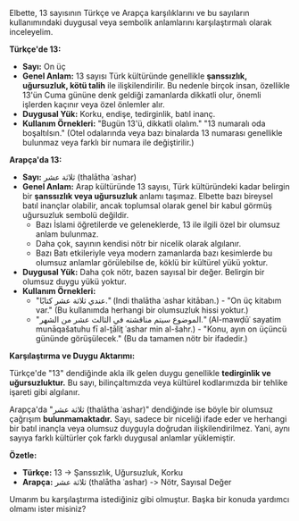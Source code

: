 Elbette, 13 sayısının Türkçe ve Arapça karşılıklarını ve bu sayıların kullanımındaki duygusal veya sembolik anlamlarını karşılaştırmalı olarak inceleyelim.

**Türkçe'de 13:**

*   **Sayı:** On üç
*   **Genel Anlam:** 13 sayısı Türk kültüründe genellikle **şanssızlık, uğursuzluk, kötü talih** ile ilişkilendirilir. Bu nedenle birçok insan, özellikle 13'ün Cuma gününe denk geldiği zamanlarda dikkatli olur, önemli işlerden kaçınır veya özel önlemler alır.
*   **Duygusal Yük:** Korku, endişe, tedirginlik, batıl inanç.
*   **Kullanım Örnekleri:** "Bugün 13'ü, dikkatli olalım." "13 numaralı oda boşaltılsın." (Otel odalarında veya bazı binalarda 13 numarası genellikle bulunmaz veya farklı bir numara ile değiştirilir.)

**Arapça'da 13:**

*   **Sayı:** ثلاثة عشر (thalātha ʿashar)
*   **Genel Anlam:** Arap kültüründe 13 sayısı, Türk kültüründeki kadar belirgin bir **şanssızlık veya uğursuzluk** anlamı taşımaz. Elbette bazı bireysel batıl inançlar olabilir, ancak toplumsal olarak genel bir kabul görmüş uğursuzluk sembolü değildir.
    *   Bazı İslami öğretilerde ve geleneklerde, 13 ile ilgili özel bir olumsuz anlam bulunmaz.
    *   Daha çok, sayının kendisi nötr bir nicelik olarak algılanır.
    *   Bazı Batı etkileriyle veya modern zamanlarda bazı kesimlerde bu olumsuz anlamlar görülebilse de, köklü bir kültürel yükü yoktur.
*   **Duygusal Yük:** Daha çok nötr, bazen sayısal bir değer. Belirgin bir olumsuz duygu yükü yoktur.
*   **Kullanım Örnekleri:**
    *   "عندي ثلاثة عشر كتابًا." (Indi thalātha ʿashar kitāban.) - "On üç kitabım var." (Bu kullanımda herhangi bir olumsuzluk hissi yoktur.)
    *   "الموضوع سيتم مناقشته في الثالث عشر من الشهر." (Al-mawḍūʿ sayatim munāqašatuhu fī al-ṯāliṯ ʿashar min al-šahr.) - "Konu, ayın on üçüncü gününde görüşülecek." (Bu da tamamen nötr bir ifadedir.)

**Karşılaştırma ve Duygu Aktarımı:**

Türkçe'de "13" dendiğinde akla ilk gelen duygu genellikle **tedirginlik ve uğursuzluktur.** Bu sayı, bilinçaltımızda veya kültürel kodlarımızda bir tehlike işareti gibi algılanır.

Arapça'da "ثلاثة عشر (thalātha ʿashar)" dendiğinde ise böyle bir olumsuz çağrışım **bulunmamaktadır.** Sayı, sadece bir niceliği ifade eder ve herhangi bir batıl inançla veya olumsuz duyguyla doğrudan ilişkilendirilmez. Yani, aynı sayıya farklı kültürler çok farklı duygusal anlamlar yüklemiştir.

**Özetle:**

*   **Türkçe:** 13 -> Şanssızlık, Uğursuzluk, Korku
*   **Arapça:** ثلاثة عشر (thalātha ʿashar) -> Nötr, Sayısal Değer

Umarım bu karşılaştırma istediğiniz gibi olmuştur. Başka bir konuda yardımcı olmamı ister misiniz?